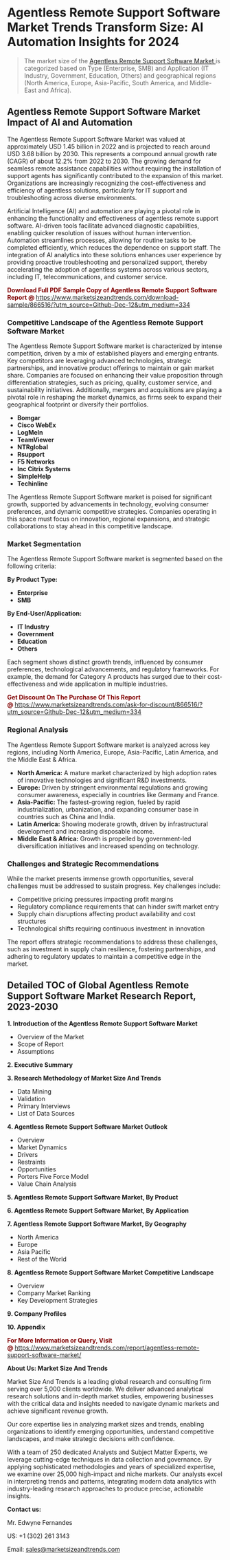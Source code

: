 <H1>Agentless Remote Support Software Market Trends Transform Size: AI Automation Insights for 2024</H1><blockquote><p>The market size of the <a href="https://www.marketsizeandtrends.com/download-sample/866516/?utm_source=Github-Dec-12&amp;utm_medium=334" target="_blank">Agentless Remote Support Software Market </a>is categorized based on Type (Enterprise, SMB) and Application (IT Industry, Government, Education, Others) and geographical regions (North America, Europe, Asia-Pacific, South America, and Middle-East and Africa).</p></blockquote><p><h2>Agentless Remote Support Software Market Impact of AI and Automation</h2><p>The Agentless Remote Support Software Market was valued at approximately USD 1.45 billion in 2022 and is projected to reach around USD 3.68 billion by 2030. This represents a compound annual growth rate (CAGR) of about 12.2% from 2022 to 2030. The growing demand for seamless remote assistance capabilities without requiring the installation of support agents has significantly contributed to the expansion of this market. Organizations are increasingly recognizing the cost-effectiveness and efficiency of agentless solutions, particularly for IT support and troubleshooting across diverse environments.</p><p>Artificial Intelligence (AI) and automation are playing a pivotal role in enhancing the functionality and effectiveness of agentless remote support software. AI-driven tools facilitate advanced diagnostic capabilities, enabling quicker resolution of issues without human intervention. Automation streamlines processes, allowing for routine tasks to be completed efficiently, which reduces the dependence on support staff. The integration of AI analytics into these solutions enhances user experience by providing proactive troubleshooting and personalized support, thereby accelerating the adoption of agentless systems across various sectors, including IT, telecommunications, and customer service.</p></p><p><strong><span style="color: #800000;">Download Full PDF Sample Copy of Agentless Remote Support Software Report @</span>&nbsp;</strong><a href="https://www.marketsizeandtrends.com/download-sample/866516/?utm_source=Github-Dec-12&amp;utm_medium=334">https://www.marketsizeandtrends.com/download-sample/866516/?utm_source=Github-Dec-12&amp;utm_medium=334</a></p><h3>Competitive Landscape of the Agentless Remote Support Software Market</h3><p>The Agentless Remote Support Software market is characterized by intense competition, driven by a mix of established players and emerging entrants. Key competitors are leveraging advanced technologies, strategic partnerships, and innovative product offerings to maintain or gain market share. Companies are focused on enhancing their value proposition through differentiation strategies, such as pricing, quality, customer service, and sustainability initiatives. Additionally, mergers and acquisitions are playing a pivotal role in reshaping the market dynamics, as firms seek to expand their geographical footprint or diversify their portfolios.</p><p><strong><p><ul><li>Bomgar </li><li> Cisco WebEx </li><li> LogMeIn </li><li> TeamViewer </li><li> NTRglobal </li><li> Rsupport </li><li> F5 Networks </li><li> Inc Citrix Systems </li><li> SimpleHelp </li><li> Techinline</p></li></ul></p></strong></p><p>The Agentless Remote Support Software market is poised for significant growth, supported by advancements in technology, evolving consumer preferences, and dynamic competitive strategies. Companies operating in this space must focus on innovation, regional expansions, and strategic collaborations to stay ahead in this competitive landscape.</p><h3>Market Segmentation</h3><p>The Agentless Remote Support Software market is segmented based on the following criteria:</p><p><strong>By Product Type:</strong></p><p><strong><p><ul><li>Enterprise </li><li> SMB</p></li></ul></p></strong></p><p><strong>By End-User/Application:</strong></p><p><strong><p><ul><li>IT Industry </li><li> Government </li><li> Education </li><li> Others</p></li></ul></p></strong></p><p>Each segment shows distinct growth trends, influenced by consumer preferences, technological advancements, and regulatory frameworks. For example, the demand for Category A products has surged due to their cost-effectiveness and wide application in multiple industries.</p><p><strong><span style="color: #800000;">Get Discount On The Purchase Of This Report @&nbsp;</span></strong><a href="https://www.marketsizeandtrends.com/ask-for-discount/866516/?utm_source=Github-Dec-12&amp;utm_medium=334">https://www.marketsizeandtrends.com/ask-for-discount/866516/?utm_source=Github-Dec-12&amp;utm_medium=334</a></p><h3>Regional Analysis</h3><p>The Agentless Remote Support Software market is analyzed across key regions, including North America, Europe, Asia-Pacific, Latin America, and the Middle East &amp; Africa.</p><ul><li><strong>North America:</strong> A mature market characterized by high adoption rates of innovative technologies and significant R&amp;D investments.</li><li><strong>Europe:</strong> Driven by stringent environmental regulations and growing consumer awareness, especially in countries like Germany and France.</li><li><strong>Asia-Pacific:</strong> The fastest-growing region, fueled by rapid industrialization, urbanization, and expanding consumer base in countries such as China and India.</li><li><strong>Latin America:</strong> Showing moderate growth, driven by infrastructural development and increasing disposable income.</li><li><strong>Middle East &amp; Africa:</strong> Growth is propelled by government-led diversification initiatives and increased spending on technology.</li></ul><h3>Challenges and Strategic Recommendations</h3><p>While the market presents immense growth opportunities, several challenges must be addressed to sustain progress. Key challenges include:</p><ul><li>Competitive pricing pressures impacting profit margins</li><li>Regulatory compliance requirements that can hinder swift market entry</li><li>Supply chain disruptions affecting product availability and cost structures</li><li>Technological shifts requiring continuous investment in innovation</li></ul><p>The report offers strategic recommendations to address these challenges, such as investment in supply chain resilience, fostering partnerships, and adhering to regulatory updates to maintain a competitive edge in the market.</p><h2>Detailed TOC of Global Agentless Remote Support Software Market Research Report, 2023-2030</h2><p><strong>1. Introduction of the Agentless Remote Support Software Market</strong></p><ul><li>Overview of the Market</li><li>Scope of Report</li><li>Assumptions&nbsp;</li></ul><p><strong>2. Executive Summary</strong></p><p><strong>3. Research Methodology of <strong>Market Size And Trends</strong></strong></p><ul><li>Data Mining</li><li>Validation</li><li>Primary Interviews</li><li>List of Data Sources&nbsp;</li></ul><p><strong>4. Agentless Remote Support Software Market Outlook</strong></p><ul><li>Overview</li><li>Market Dynamics</li><li>Drivers</li><li>Restraints</li><li>Opportunities</li><li>Porters Five Force Model</li><li>Value Chain Analysis&nbsp;</li></ul><p><strong>5. Agentless Remote Support Software Market, By Product</strong></p><p><strong>6. Agentless Remote Support Software Market, By Application</strong></p><p><strong>7. Agentless Remote Support Software Market, By Geography</strong></p><ul><li>North America</li><li>Europe</li><li>Asia Pacific</li><li>Rest of the World&nbsp;</li></ul><p><strong>8. Agentless Remote Support Software Market Competitive Landscape</strong></p><ul><li>Overview</li><li>Company Market Ranking</li><li>Key Development Strategies&nbsp;</li></ul><p><strong>9. Company Profiles</strong></p><p><strong>10. Appendix</strong></p><p><strong><span style="color: #800000;">For More Information or Query, Visit @&nbsp;</span></strong><a href="https://www.marketsizeandtrends.com/report/agentless-remote-support-software-market/">https://www.marketsizeandtrends.com/report/agentless-remote-support-software-market/</a></p><p></p><p><strong>About Us:&nbsp;Market Size And Trends</strong></p><p>Market Size And Trends&nbsp;is a leading global research and consulting firm serving over 5,000 clients worldwide. We deliver advanced analytical research solutions and in-depth market studies, empowering businesses with the critical data and insights needed to navigate dynamic markets and achieve significant revenue growth.</p><p>Our core expertise lies in analyzing market sizes and trends, enabling organizations to identify emerging opportunities, understand competitive landscapes, and make strategic decisions with confidence.</p><p>With a team of 250 dedicated Analysts and Subject Matter Experts, we leverage cutting-edge techniques in data collection and governance. By applying sophisticated methodologies and years of specialized expertise, we examine over 25,000 high-impact and niche markets. Our analysts excel in interpreting trends and patterns, integrating modern data analytics with industry-leading research approaches to produce precise, actionable insights.</p><p><strong>Contact us:</strong></p><p>Mr. Edwyne Fernandes</p><p>US: +1 (302) 261 3143</p><p>Email: <a href="mailto:sales@marketsizeandtrends.com">sales@marketsizeandtrends.com</a>&nbsp;</p>
